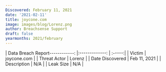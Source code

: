 ```yaml
---
Discovered: February 11, 2021
date: '2021-02-11'
title: joycone.com
image: images/blog/Lorenz.png
author: Breachsense Support
draft: false
yearmonths: 2021/february
---
```


| Data Breach Report------------:   |:-------------:    | :-----:|
| Victim    | joycone.com      | 
| Threat Actor    | Lorenz      | 
| Date Discovered    | Feb 11, 2021      | 
| Description    | N/A      | 
| Leak Size    | N/A      | 

